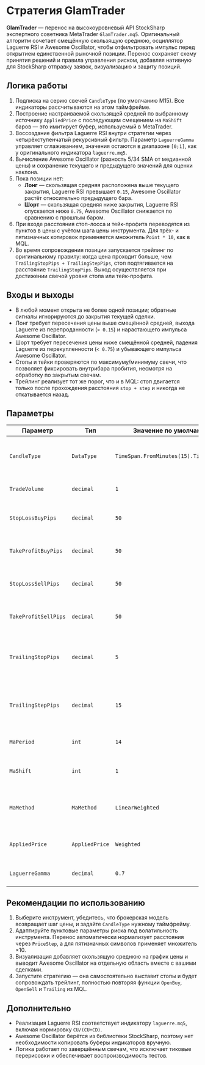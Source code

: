 # Стратегия GlamTrader

**GlamTrader** — перенос на высокоуровневый API StockSharp экспертного советника MetaTrader `GlamTrader.mq5`. Оригинальный алгоритм сочетает смещённую скользящую среднюю, осциллятор Laguerre RSI и Awesome Oscillator, чтобы отфильтровать импульс перед открытием единственной рыночной позиции. Перенос сохраняет схему принятия решений и правила управления риском, добавляя нативную для StockSharp отправку заявок, визуализацию и защиту позиций.

## Логика работы

1. Подписка на серию свечей `CandleType` (по умолчанию M15). Все индикаторы рассчитываются на этом таймфрейме.
2. Построение настраиваемой скользящей средней по выбранному источнику `AppliedPrice` с последующим смещением на `MaShift` баров — это имитирует буфер, используемый в MetaTrader.
3. Воссоздание фильтра Laguerre RSI внутри стратегии через четырёхступенчатый рекурсивный фильтр. Параметр `LaguerreGamma` управляет сглаживанием, значения остаются в диапазоне `[0;1]`, как у оригинального индикатора `laguerre.mq5`.
4. Вычисление Awesome Oscillator (разность 5/34 SMA от медианной цены) и сохранение текущего и предыдущего значений для оценки наклона.
5. Пока позиции нет:
   - **Лонг** — скользящая средняя расположена выше текущего закрытия, Laguerre RSI превышает `0.15`, Awesome Oscillator растёт относительно предыдущего бара.
   - **Шорт** — скользящая средняя ниже закрытия, Laguerre RSI опускается ниже `0.75`, Awesome Oscillator снижается по сравнению с прошлым баром.
6. При входе расстояния стоп-лосса и тейк-профита переводятся из пунктов в цены с учётом шага цены инструмента. Для трёх- и пятизначных котировок применяется множитель `Point * 10`, как в MQL.
7. Во время сопровождения позиции запускается трейлинг по оригинальному правилу: когда цена проходит больше, чем `TrailingStopPips + TrailingStepPips`, стоп подтягивается на расстояние `TrailingStopPips`. Выход осуществляется при достижении свечой уровня стопа или тейк-профита.

## Входы и выходы

- В любой момент открыта не более одной позиции; обратные сигналы игнорируются до закрытия текущей сделки.
- Лонг требует пересечения цены выше смещённой средней, выхода Laguerre из перепроданности (`> 0.15`) и нарастающего импульса Awesome Oscillator.
- Шорт требует пересечения цены ниже смещённой средней, падения Laguerre из перекупленности (`< 0.75`) и убывающего импульса Awesome Oscillator.
- Стопы и тейки проверяются по максимуму/минимуму свечи, что позволяет фиксировать внутрибара пробития, несмотря на обработку по закрытым свечам.
- Трейлинг реализует тот же порог, что и в MQL: стоп двигается только после прохождения расстояния `stop + step` и никогда не откатывается назад.

## Параметры

| Параметр | Тип | Значение по умолчанию | Описание |
|----------|-----|-----------------------|----------|
| `CandleType` | `DataType` | `TimeSpan.FromMinutes(15).TimeFrame()` | Таймфрейм, на котором работают индикаторы и логика. |
| `TradeVolume` | `decimal` | `1` | Объём рыночных заявок. |
| `StopLossBuyPips` | `decimal` | `50` | Расстояние стоп-лосса (в пунктах) для лонгов. |
| `TakeProfitBuyPips` | `decimal` | `50` | Расстояние тейк-профита (в пунктах) для лонгов. |
| `StopLossSellPips` | `decimal` | `50` | Расстояние стоп-лосса (в пунктах) для шортов. |
| `TakeProfitSellPips` | `decimal` | `50` | Расстояние тейк-профита (в пунктах) для шортов. |
| `TrailingStopPips` | `decimal` | `5` | Дистанция трейлинг-стопа в пунктах. Значение `0` отключает трейлинг. |
| `TrailingStepPips` | `decimal` | `15` | Дополнительное движение (в пунктах), необходимое для переноса трейлинг-стопа. |
| `MaPeriod` | `int` | `14` | Период скользящей средней. |
| `MaShift` | `int` | `1` | Смещение скользящей средней в барах. |
| `MaMethod` | `MaMethod` | `LinearWeighted` | Тип скользящей средней (simple, exponential, smoothed, linear weighted). |
| `AppliedPrice` | `AppliedPrice` | `Weighted` | Источник цены для скользящей и фильтра Laguerre. |
| `LaguerreGamma` | `decimal` | `0.7` | Коэффициент сглаживания Laguerre (0–1). |

## Рекомендации по использованию

1. Выберите инструмент, убедитесь, что брокерская модель возвращает шаг цены, и задайте `CandleType` нужному таймфрейму.
2. Адаптируйте пунктовые параметры риска под волатильность инструмента. Перенос автоматически нормализует расстояния через `PriceStep`, а для пятизначных символов применяет множитель ×10.
3. Визуализация добавляет скользящую среднюю на график цены и выводит Awesome Oscillator на отдельную область вместе с вашими сделками.
4. Запустите стратегию — она самостоятельно выставит стопы и будет сопровождать трейлинг, полностью повторяя функции `OpenBuy`, `OpenSell` и `Trailing` из MQL.

## Дополнительно

- Реализация Laguerre RSI соответствует индикатору `laguerre.mq5`, включая нормировку `CU/(CU+CD)`.
- Awesome Oscillator берётся из библиотеки StockSharp, поэтому нет необходимости копировать буферы индикаторов вручную.
- Логика работает по завершённым свечам, что исключает тиковые перерисовки и обеспечивает воспроизводимость тестов.
